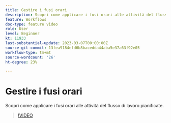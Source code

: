```yaml
---
title: Gestire i fusi orari
description: Scopri come applicare i fusi orari alle attività del flusso di lavoro pianificate.
feature: Workflows
doc-type: feature video
role: User
level: Beginner
kt: 11933
last-substantial-update: 2023-03-07T00:00:00Z
source-git-commit: 13fea9184efd6b8bacedda44aba5e37a63f92e05
workflow-type: tm+mt
source-wordcount: '26'
ht-degree: 23%

---
```



# Gestire i fusi orari

Scopri come applicare i fusi orari alle attività del flusso di lavoro pianificate.

>[!VIDEO](https://video.tv.adobe.com/v/3416040?quality=12)
